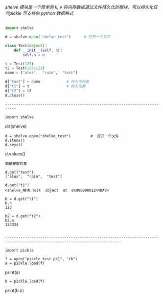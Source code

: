 ###### shelve 模块是一个简单的 k, v 将内存数据通过文件持久化的模块，可以持久化任何pickle 可支持的 python 数据格式


```python
import shelve

d = shelve.open('shelve_test')      # 打开一个文件

class Test(object)：
    def __init__(self, n)：
        self.n = n

t = Test(123)
t2 = Test(1234123)
name = ["alex",  "rain",  "test"] 

d["test"] = name       	 	# 持久化列表
d["t1"] = t                 # 持久化类
d["t2"] = t2
d.close()
```

	---------------------------------------------------------------------------

	import shelve
dir(shelve)

	d = shelve.open("shelve_test")         #  打开一个文件
	d.items()
	d.keys()
d.values()

	都是获取对象

	d.get("test")
	["alex",  "rain",  "test"]

	d.get("t1")
	<shelve_模块.Test  object  at  0x00000001244DA0>

	b = d.get("t1")
	b.n
	123

	b2 = d.get("t2")
	b2.n
	123334


	---------------------------------------------------------------------------------------------------------------------------

	import pickle

	f = open("pickle_test.pk1", "rb")
	a = pickle.load(f)
print(a)

	b = pickle.load(f)
print(b.n)


